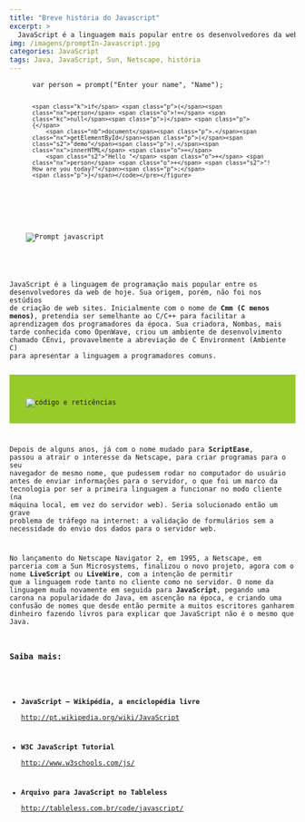 ```yaml
---
title: "Breve história do Javascript"
excerpt: >
  JavaScript é a linguagem mais popular entre os desenvolvedores da web de hoje... Inicialmente com o nome de Cmm (C menos menos)... muda novamente para JavaScript, pegando uma carona...
img: /imagens/promptIn-Javascript.jpg
categories: JavaScript
tags: Java, JavaScript, Sun, Netscape, história
---
```


<div data-grid="center spacing" class="wrapper large">
  <div data-cell="">
    <figure class="highlight"><pre><code class="language-javascript" data-lang="javascript"><span class="kd">var</span> <span class="nx">person</span> <span class="o">=</span> <span class="nx">prompt</span><span class="p">(</span><span class="s2">"Enter your name"</span><span class="p">,</span> <span class="s2">"Name"</span><span class="p">);</span>

    <span class="k">if</span> <span class="p">(</span><span class="nx">person</span> <span class="o">!=</span> <span class="kc">null</span><span class="p">)</span> <span class="p">{</span>
        <span class="nb">document</span><span class="p">.</span><span class="nx">getElementById</span><span class="p">(</span><span class="s2">"demo"</span><span class="p">).</span><span class="nx">innerHTML</span> <span class="o">=</span>
        <span class="s2">"Hello "</span> <span class="o">+</span> <span class="nx">person</span> <span class="o">+</span> <span class="s2">"! How are you today?"</span><span class="p">;</span>
    <span class="p">}</span></code></pre></figure>
  </div>
  <div data-cell="">
    <img src="http://www.javascripter.net/faq/prompt.gif" alt="Prompt javascript">
  </div>
</div>

JavaScript é a linguagem de programação mais popular entre os desenvolvedores da web de hoje. Sua origem, porém, não foi nos estúdios de criação de web sites. Inicialmente com o nome de <b>Cmm (C menos menos)</b>, pretendia ser semelhante ao C/C++ para facilitar a aprendizagem dos programadores da época. Sua criadora, Nombas, mais tarde conhecida como OpenWave, criou um ambiente de desenvolvimento chamado CEnvi, provavelmente a abreviação de C Environment (Ambiente C) para apresentar a linguagem a programadores comuns.

<div data-grid="center" style="background-color:#97cb2a;">
  <div data-cell="shrink">
    <img src="http://callmenick.com/files/2015-07/instantiation-patterns-featured.png" alt="código e reticências">
  </div>
</div>

Depois de alguns anos, já com o nome mudado para <b>ScriptEase</b>, passou a atrair o interesse da Netscape, para criar programas para o seu navegador de mesmo nome, que pudessem rodar no computador do usuário antes de enviar informações para o servidor, o que foi um marco da tecnologia por ser a primeira linguagem a funcionar no modo cliente (na máquina local, em vez do servidor web). Seria solucionado então um grave problema de tráfego na internet: a validação de formulários sem a necessidade do envio dos dados para o servidor web.

No lançamento do Netscape Navigator 2, em 1995, a Netscape, em parceria com a Sun Microsystems, finalizou o novo projeto, agora com o nome <b>LiveScript</b> ou <b>LiveWire</b>, com a intenção de permitir que a linguagem rode tanto no cliente como no servidor. O nome da linguagem muda novamente em seguida para <b>JavaScript</b>, pegando uma carona na popularidade do Java, em ascenção na época, e criando uma confusão de nomes que desde então permite a muitos escritores ganharem dinheiro fazendo livros para explicar que JavaScript não é o mesmo que Java.

### Saiba mais:



- <b>JavaScript – Wikipédia, a enciclopédia livre</b><br> 
<a href="http://pt.wikipedia.org/wiki/JavaScript" target="_blank" title="Abrir link externo em uma nova janela ou aba.">http://pt.wikipedia.org/wiki/JavaScript</a>

- <b>W3C JavaScript Tutorial</b><br> 
<a href="http://www.w3schools.com/js/" target="_blank" title="Abrir link externo em uma nova janela ou aba.">http://www.w3schools.com/js/</a>

- <b>Arquivo para JavaScript no Tableless</b><br> 
<a href="http://tableless.com.br/code/javascript/" target="_blank" title="Abrir link externo em uma nova janela ou aba.">http://tableless.com.br/code/javascript/</a>
